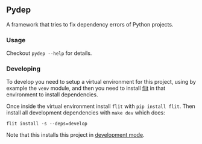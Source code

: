 ## Pydep

A framework that tries to fix dependency errors of Python projects.

### Usage

Checkout `pydep --help` for details.

### Developing

To develop you need to setup a virtual environment for this project, using by
example the `venv` module, and then you need to install [flit](https://pypi.org/project/flit/)
in that environment to install dependencies.

Once inside the virtual environment install `flit` with `pip install flit`.
Then install all development dependencies with `make dev` which does:

```
flit install -s --deps=develop
```

Note that this installs this project in [development
mode](https://setuptools.pypa.io/en/latest/userguide/development_mode.html).
